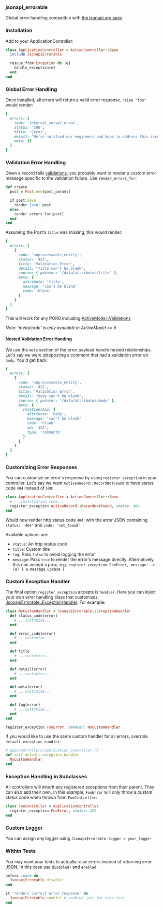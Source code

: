 ### jsonapi_errorable

Global error handling compatible with [the jsonapi.org spec](http://jsonapi.org/format/#errors)

### Installation

Add to your ApplicationController:

```ruby
class ApplicationController < ActionController::Base
  include JsonapiErrorable

  rescue_from Exception do |e|
    handle_exception(e)
  end
end
```

### Global Error Handling

Once installed, all errors will return a valid error response. `raise "foo"` would render:

```ruby
{
  errors: [
    code: 'internal_server_error',
    status: '500',
    title: 'Error',
    detail: "We've notified our engineers and hope to address this issue shortly.",
    meta: {}
  ]
}
```

### Validation Error Handling

Given a record fails [validations](http://api.rubyonrails.org/classes/ActiveModel/Validations.html), you probably want to render a custom error message specific to the validation failure. Use `render_errors_for`:

```ruby
def create
  post = Post.new(post_params)

  if post.save
    render json: post
  else
    render_errors_for(post)
  end
end
```

Assuming the Post's `title` was missing, this would render:

```ruby
{
  errors: [
    {
      code: 'unprocessable_entity',
      status: '422',
      title: 'Validation Error',
      detail: "Title can't be blank",
      source: { pointer: '/data/attributes/title' },
      meta: {
        attribute: 'title',
        message: "can't be blank"
        code: 'blank'
      }
    }
  ]
}
```

This will work for any PORO including [ActiveModel::Validations](http://api.rubyonrails.org/classes/ActiveModel/Validations.html)

*Note: 'meta/code' is only available in ActiveModel >= 5*

#### Nested Validation Error Handing

We use the `meta` section of the error payload handle nested relationships. Let's say we were [sideposting](https://jsonapi-suite.github.io/jsonapi_suite/concepts#sideposting) a comment that had a validation error on `body`.  You'd get back:

```ruby
{
  errors: [
    {
      code: 'unprocessable_entity',
      status: '422',
      title: 'Validation Error',
      detail: "Body can't be blank",
      source: { pointer: '/data/attributes/body' },
      meta: {
        relationship: {
          attribute: 'body',
          message: "can't be blank"
          code: 'blank'
          id: '123',
          type: 'comments'
        }
      }
    }
  ]
}
```

### Customizing Error Responses

You can customize an error's response by using `register_exception` in your controller. Let's say we want `ActiveRecord::RecordNotFound` to have status code `404` instead of `500`:

```ruby
class ApplicationController < ActionController::Base
  # ...installation code...
  register_exception ActiveRecord::RecordNotFound, status: 404
end
```

Would now render http status code `404`, with the error JSON containing `status: '404'` and `code: 'not_found'`.

Available options are:

* `status`: An http status code
* `title`: Custom title
* `log`: Pass `false` to avoid logging the error
* `message`: Pass `true` to render the error's message directly. Alternatively, this can accept a proc, e.g. `register_exception FooError, message: ->(e) { e.message.upcase }`

### Custom Exception Handler

The final option `register_exception` accepts is `handler`. Here you can inject your own error handling class that customizes [JsonapiErrorable::ExceptionHandler](https://bbgithub.dev.bloomberg.com/InfrastructureExperience/jsonapi_errorable/blob/master/lib/jsonapi_errorable/exception_handler.rb). For example:

```ruby
class MyCustomHandler < JsonapiErrorable::ExceptionHandler
  def status_code(error)
    # ...customize...
  end

  def error_code(error)
    # ...customize...
  end

  def title
    # ...customize...
  end

  def detail(error)
    # ...customize...
  end

  def meta(error)
    # ...customize...
  end

  def log(error)
    # ...customize...
  end
end

register_exception FooError, handler: MyCustomHandler
```

If you would like to use the same custom handler for all errors, override `default_exception_handler`:

```ruby
# app/controllers/application_controller.rb
def self.default_exception_handler
  MyCustomHandler
end
```

### Exception Handling in Subclasses

All controllers will inherit any registered exceptions from their parent. They can also add their own. In this example, `FooError` will only throw a custom status code when thrown from `FooController`:

```ruby
class FooController < ApplicationController
  register_exception FooError, status: 422
end
```

### Custom Logger

You can assign any logger using `JsonapiErrorable.logger = your_logger`

### Within Tests

You may want your tests to actually raise errors instead of returning error JSON. In this case use `disabled!` and `enabled`:

```ruby
before :each do
  JsonapiErrorable.disable!
end

it 'renders correct error response' do
  JsonapiErrorable.enable! # enabled just for this test
end
```
